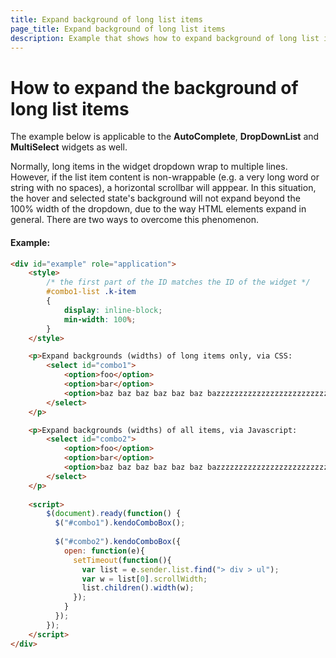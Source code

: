 ```yaml
---
title: Expand background of long list items
page_title: Expand background of long list items
description: Example that shows how to expand background of long list items of Kendo UI ComboBox
---
```


# How to expand the background of long list items

The example below is applicable to the **AutoComplete**, **DropDownList** and **MultiSelect** widgets as well.

Normally, long items in the widget dropdown wrap to multiple lines. However, if the list item content is non-wrappable (e.g. a very long word or string with no spaces),
a horizontal scrollbar will apppear. In this situation, the hover and selected state's background will not expand beyond the 100% width of the dropdown, due to the way
HTML elements expand in general. There are two ways to overcome this phenomenon.

#### Example:

```html
<div id="example" role="application">
    <style>
        /* the first part of the ID matches the ID of the widget */
        #combo1-list .k-item
        {
            display: inline-block;
            min-width: 100%;
        }
    </style>

    <p>Expand backgrounds (widths) of long items only, via CSS:
        <select id="combo1">
            <option>foo</option>
            <option>bar</option>
            <option>baz baz baz baz baz baz bazzzzzzzzzzzzzzzzzzzzzzzzzzzzzzzzzzzzzzzzzzzz</option>
        </select>
    </p>

    <p>Expand backgrounds (widths) of all items, via Javascript:
        <select id="combo2">
            <option>foo</option>
            <option>bar</option>
            <option>baz baz baz baz baz baz bazzzzzzzzzzzzzzzzzzzzzzzzzzzzzzzzzzzzzzzzzzzz</option>
        </select>
    </p>
          
    <script>
        $(document).ready(function() {
          $("#combo1").kendoComboBox();
          
          $("#combo2").kendoComboBox({
            open: function(e){
              setTimeout(function(){
                var list = e.sender.list.find("> div > ul");
                var w = list[0].scrollWidth;
                list.children().width(w);
              });
            }
          });
        });
    </script>
</div>
```
